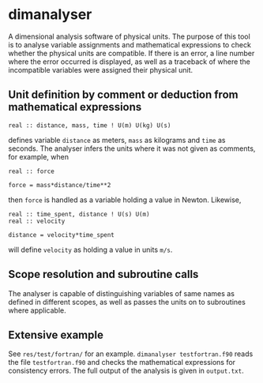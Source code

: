 dimanalyser
===========

A dimensional analysis software of physical units. The purpose of this tool is to analyse variable assignments and mathematical expressions to check whether the physical units are compatible.  If there is an error, a line number where the error occurred is displayed, as well as a traceback of where the incompatible variables were assigned their physical unit.


Unit definition by comment or deduction from mathematical expressions
---------------------------------------------------------------------

```
real :: distance, mass, time ! U(m) U(kg) U(s)
```

defines variable `distance` as meters, `mass` as kilograms and `time` as seconds. The analyser infers the units where it was not given as comments, for example, when

```
real :: force

force = mass*distance/time**2
```

then `force` is handled as a variable holding a value in Newton. Likewise,

```
real :: time_spent, distance ! U(s) U(m)
real :: velocity

distance = velocity*time_spent
```

will define `velocity` as holding a value in units `m/s`.


Scope resolution and subroutine calls
-------------------------------------

The analyser is capable of distinguishing variables of same names as defined in different scopes, as well as passes the units on to subroutines where applicable.


Extensive example
-----------------

See `res/test/fortran/` for an example. `dimanalyser testfortran.f90` reads the file `testfortran.f90` and checks the mathematical expressions for consistency errors. The full output of the analysis is given in `output.txt`.